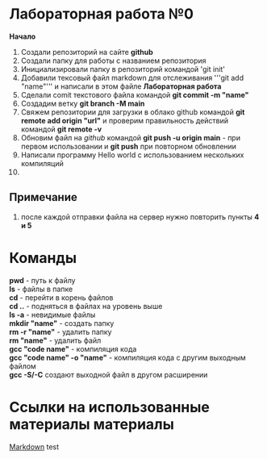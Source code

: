 # Лабораторная работа №0
**Начало**
1. Создали репозиторий на сайте **github** 
2. Создали папку для работы с названием репозитория
3. Инициализировали папку в репозиторий командой 'git init'
4. Добавили тексовый файл markdown для отслеживания '''git add "name"''' и написали в этом файле **Лабораторная работа**
5. Сделали comit текстового файла командой **git commit -m "name"**
6. Создадим ветку **git branch -M main**
7. Свяжем репозитории для загрузки в облако github командой **git remote add origin "url"** и проверим правильность действий командой **git remote -v**
8. Обновим файл на *github* командой **git push -u origin main** - при первом использовании и **git push** при повторном обновлении
9. Написали программу Hello world с использованием нескольких компиляций
10. 
## Примечание
1. после каждой отправки файла на сервер нужно повторить пункты **4 и 5**
# Команды
**pwd** - путь к файлу  
**ls** - файлы в папке  
**cd** - перейти в корень файлов  
**cd ..** - подняться в файлах на уровень выше  
**ls -a** - невидимые файлы  
**mkdir "name"** - создать папку  
**rm -r "name"** - удалить папку  
**rm "name"** - удалить файл  
**gcc "code name"** - компиляция кода  
**gcc "code name" -o "name"** - компиляция кода c другим выходным файлом  
**gcc -S/-C** создают выходной файл в другом расширении
# Cсылки на использованные материалы материалы
[Markdown](https://doka.guide/tools/markdown/)
test
